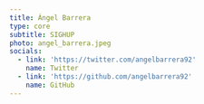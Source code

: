 ```yaml
---
title: Ángel Barrera
type: core
subtitle: SIGHUP
photo: angel_barrera.jpeg
socials:
  - link: 'https://twitter.com/angelbarrera92'
    name: Twitter
  - link: 'https://github.com/angelbarrera92'
    name: GitHub
---
```

